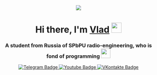 <div id="header" align="center">
  <img src="https://media.gifdb.com/coding-animated-laptop-flow-stream-ja04010rm5o68zfk.gif" />
</div>

<h1 align="center">Hi there, I'm 
  <a href="https://https://www.reddit.com/user/Dear_Deal_9143//" target="_blank">Vlad</a> 
  <img src="https://github.com/blackcater/blackcater/raw/main/images/Hi.gif" height="32"/>
</h1>
<h3 align="center">A student from Russia of SPbPU radio-engineering, who is fond of programming <img src="https://media.giphy.com/media/WUlplcMpOCEmTGBtBW/giphy.gif" width="30"> </h3>

<div id="badges" align="center">
  <a href="https://t.me/smoozyandr">
    <img src="https://img.shields.io/badge/Telegram-blue?style=for-the-badge&logo=telegram&logoColor=white" alt="Telegram Badge"/>
  </a>
  <a href="https://www.youtube.com/@-SmooZy">
    <img src="https://img.shields.io/badge/YouTube-red?style=for-the-badge&logo=youtube&logoColor=white" alt="Youtube Badge"/>
  </a>
  <a href="https://vk.com/vsmoozy">
    <img src="https://img.shields.io/badge/VKontakte-blue?style=for-the-badge&logo=vk&logoColor=white" alt="VKontakte Badge"/>
  </a>
</div>

<div id="badges" align="center">
  <img src="https://komarev.com/ghpvc/?username=SmooZy-Tess&style=flat-square&color=green" alt=""/>
</div>


